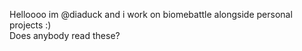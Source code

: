 Helloooo im @diaduck and i work on biomebattle alongside personal projects :)\
Does anybody read these?

<!---
diaduck/diaduck is a ✨ special ✨ repository because its `README.md` (this file) appears on your GitHub profile.
You can click the Preview link to take a look at your changes.
--->

